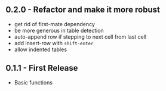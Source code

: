 ## 0.2.0 - Refactor and make it more robust
* get rid of first-mate dependency
* be more generous in table detection
* auto-append row if stepping to next cell from last cell
* add insert-row with `shift-enter`
* allow indented tables

## 0.1.1 - First Release
* Basic functions
